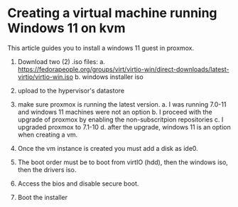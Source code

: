 # Creating a virtual machine running Windows 11 on kvm

This article guides you to install a windows 11 guest in proxmox.

1. Download two (2) .iso files:
   a. https://fedorapeople.org/groups/virt/virtio-win/direct-downloads/latest-virtio/virtio-win.iso
   b. windows installer iso
   
2. upload to the hypervisor's datastore 
3. make sure proxmox is running the latest version.
   a. I was running 7.0-11 and windows 11 machines were not an option
   b. I proceed with the upgrade of proxmox by enabling the non-subscritpion repositories
   c. I upgraded proxmox to 7.1-10
   d. after the upgrade, windows 11 is an option when creating a vm.
   
4. Once the vm instance is created you must add a disk as ide0.
5. The boot order must be to boot from virtIO (hdd), then the windows iso, then the drivers iso.
6. Access the bios and disable secure boot.
7. Boot the installer
